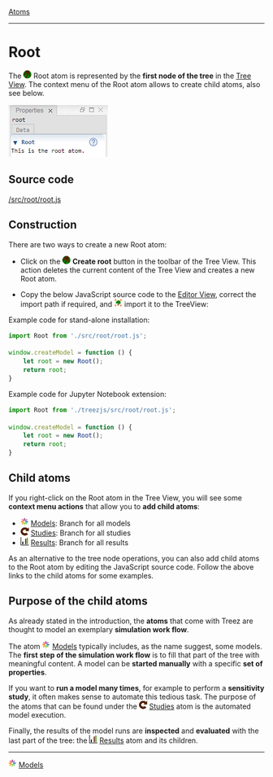 [Atoms](./atoms.md)

----

# Root

The <img src="../../icons/root.png"> Root atom is represented by the **first node of the tree** in the [Tree View](../views/treeView.md). The context menu of the Root atom allows to create child atoms, also see below. 

![](../images/root.png)

## Source code

[/src/root/root.js](../../src/root/root.js)

## Construction

There are two ways to create a new Root atom: 

* Click on the <img src="../../icons/root.png"> **Create root** button in the toolbar of the Tree View. This action deletes the current content of the Tree View and creates a new Root atom.

* Copy the below JavaScript source code to the [Editor View](../views/editorView.md), correct the import path if required, and <img src="../../icons/toTree.png"> import it to the TreeView: 

Example code for stand-alone installation:
```javascript
import Root from './src/root/root.js';

window.createModel = function () {
    let root = new Root();
    return root;
}
```

Example code for Jupyter Notebook extension:
```javascript
import Root from './treezjs/src/root/root.js';

window.createModel = function () {
    let root = new Root();
    return root;
}
```

## Child atoms

If you right-click on the Root atom in the Tree View, you will see some **context menu actions** that allow you to **add child atoms**: 

* ![Models](../../icons/models.png) [Models](./model/models.md): Branch for all models
* ![Studies](../../icons/studies.png) [Studies](./study/studies.md): Branch for all studies
* ![Results](../../icons/results.png) [Results](./result/results.md): Branch for all results 

As an alternative to the tree node operations, you can also add child atoms to the Root atom by editing the JavaScript source code. Follow the above links to the child atoms for some examples.

## Purpose of the child atoms

As already stated in the introduction, the **atoms** that come with Treez are thought to model an exemplary **simulation work flow**. 

The atom ![Models](../../icons/models.png) [Models](./model/models.md) typically includes, as the name suggest, some models. The **first step of the simulation work flow** is to fill that part of the tree with meaningful content. A model can be **started manually** with a specific **set of properties**.

If you want to **run a model many times**, for example to perform a **sensitivity study**, it often makes sense to 
automate this tedious task. The purpose of the atoms that can be found under the ![Studies](../../icons/studies.png) [Studies](./study/studies.md) atom is the automated model execution. 

Finally, the results of the model runs are **inspected** and **evaluated** with the last part of the tree: the ![Results](../../icons/results.png) [Results](./result/results.md) atom and its children.    

----
![Models](../../icons/models.png) [Models](./model/models.md)
